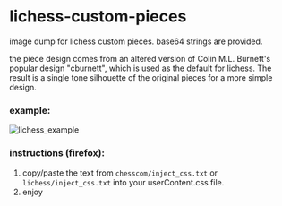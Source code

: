 # lichess-custom-pieces
image dump for lichess custom pieces. base64 strings are provided.

the piece design comes from an altered version of Colin M.L. Burnett's popular design "cburnett", which is used as the default for lichess. The result is a single tone silhouette of the original pieces for a more simple design.

### example:

![lichess_example](https://github.com/201ben/lichess-custom-pieces/assets/81533812/6e9f6d1a-5abf-43fd-9475-92afa967fa19)

### instructions (firefox):
1. copy/paste the text from `chesscom/inject_css.txt` or `lichess/inject_css.txt` into your userContent.css file.
2. enjoy
